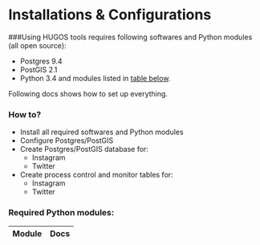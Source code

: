 # Installations & Configurations

###Using HUGOS tools requires following softwares and Python modules (all open source):
- Postgres 9.4
- PostGIS 2.1
- Python 3.4 and modules listed in [table below](#PythonModules).
     
Following docs shows how to set up everything. 
### How to?
- Install all required softwares and Python modules
- Configure Postgres/PostGIS
- Create Postgres/PostGIS database for:
    - Instagram
    - Twitter
- Create process control and monitor tables for:
    - Instagram
    - Twitter


### <a name="PythonModules"></a>Required Python modules:

| Module | Docs |
|--------|------|


